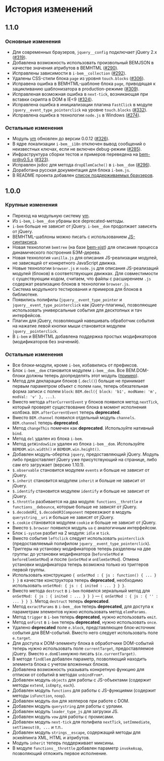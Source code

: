 # История изменений

## 1.1.0

### Основные изменения

- Для современных браузеров, `jquery__config` подключает jQuery 2.x ([#319](https://github.com/bem/bem-core/issues/319)).
- Добавлена возможность использовать произвольный BEMJSON в качестве значения атрибутов в BEMHTML ([#290](https://github.com/bem/bem-core/issues/290)).
- Исправлены зависимости в `i-bem__collection` ([#292](https://github.com/bem/bem-core/issues/292)).
- Удалены CSS-стили блока `page` из уровня `touch.blocks` ([#306](https://github.com/bem/bem-core/issues/306)).
- Исправена ошибка в BEMHTML-шаблоне блока `page`, приводящая к зацикливанию шаблонизатора
  в production-режиме ([#309](https://github.com/bem/bem-core/issues/309)).
- Исправленая возможная ошибка в `next-tick`, возникающая при вставки скрипта в DOM в IE<9 ([#324](https://github.com/bem/bem-core/issues/324)).
- Исправлена ошибка в инициализации плагина `FastClick` в модуле `jquery__event_type_pointerclick`
  на уровне `touch.blocks` ([#332](https://github.com/bem/bem-core/issues/332)).
- Исправлена ошибка в технологии `node.js` в Windows ([#274](https://github.com/bem/bem-core/issues/274)).

### Остальные изменения

- Модуль [ym](https://github.com/ymaps/modules) обновлен до версии 0.0.12 ([#326](https://github.com/bem/bem-core/issues/326)).
- В ядре локализации `i-bem__i18n` отключен вывод сообщений о неизвестных ключах, если не включен
  debug-режим ([#285](https://github.com/bem/bem-core/issues/285)).
- Инфраструктура сборки тестов и примеров переведена
  на [bem-pr@v0.5.x](https://github.com/narqo/bem-pr/blob/0.5.3/HISTORY.md) ([#323](https://github.com/bem/bem-core/issues/323)).
- Исправлен jsdoc для метода `dropElemCache()` в `i-bem__dom` ([#296](https://github.com/bem/bem-core/issues/296)).
- Доработана русская документация для блока `i-bem.js`.
- В README проекта добавлен [список поддерживаемых браузеров](https://github.com/bem/bem-core/blob/v1/README.ru.md#%D0%9F%D0%BE%D0%B4%D0%B4%D0%B5%D1%80%D0%B6%D0%B8%D0%B2%D0%B0%D0%B5%D0%BC%D1%8B%D0%B5-%D0%B1%D1%80%D0%B0%D1%83%D0%B7%D0%B5%D1%80%D1%8B).

## 1.0.0

### Крупные изменения

- Переход на модульную систему [ym](https://github.com/ymaps/modules).
- Из `i-bem`, `i-bem__dom` убраны все deprecated-методы.
- `i-bem` больше не зависит от jQuery. `i-bem__dom` продолжает зависеть от jQuery.
- BEMHTML-шаблоны можно писать с использованием [JS-синтаксиса](https://gist.github.com/veged/6150760).
- Новая технология `bemtree` (на базе [bem-xjst](https://github.com/bem/bem-xjst)) для описания процесса
  динамического построения БЭМ-дерева.
- Новая технология `vanilla.js` для описания JS-реализации модулей, не зависящей от конкретного JavaScript движка.
- Новые технологии `browser.js` и `node.js` для описания JS-реализаций модулей (блоков) в соответствующих движках.
  Для совместимости с существующим кодом, считаем, что файлы с расширением `.js` содержат реализацию блоков
  в технологии `browser.js`.
- Система модульного тестирования и примеров для блоков в библиотеке.
- Появились полифилы (`jquery__event_type_pointer` и `jquery__event_type_pointerclick` как jQuery-плагины),
  позволяющие использовать универсальные события для десктопных и тач интерфейсов.
- Плагин для jQuery, позволяющий навешивать обработчик события на нажатие левой кнопки мыши становится модулем `jquery__pointerclick`.
- В `i-bem` и BEMHTML добавлена поддержка простых модификаторов (модификаторов без значений).

### Остальные изменения

- Все блоки-модули, кроме `i-bem`, избавились от префиксов.
- Блок `i-bem__dom` становится модулем `i-bem__dom`. Все BEM.DOM-блоки должны теперь доопределять
  этот модуль ([пример](https://github.com/bem/bem-core/blob/v1/common.bundles/index/blocks/b-square/b-square.js)).
- Метод для декларации блоков (`.decl()`) больше не принимает первым параметром объект с полем `name`,
  теперь обязательная форма записи с полем `block`: `BEM.decl({ block: 'b1', modName: 'm', modVal: 'v' }, ...)`.
- Вместо метода `afterCurrentEvent` у блоков появился метод `nextTick`, который проверят существование блока в момент исполнения колбэка. `BEM.afterCurrentEvent` теперь **deprecated**.
- Вместо `BEM.channel` появился отдельный модуль `channels`. `BEM.channel` теперь **deprecated**.
- Метод `changeThis` помечен как **deprecated**. Используйте нативный `bind`.
- Метод `del` удален из блока `i-bem`.
- Метод `getWindowSize` удален из блока `i-bem__dom`. Используйте `BEMDOM.win.width()` и `BEMDOM.win.height()`.
- Добавлен модуль-обертка `jquery`, предоставляющий jQuery. Модуль либо предоставляет jQuery уже присутствующий на странице, либо сам его загружает (версию 1.10.1).
- `$.observable` становится модулем `events` и больше не зависит от jQuery.
- `$.inherit` становится модулем `inherit` и больше не зависит от jQuery.
- `$.identify` становится модулем `identify` и больше не зависит от jQuery.
- `$.throttle` разбивается на два модуля: `functions__throttle` и `functions__debounce`, которые больше не зависят от jQuery.
- `$.decodeURI`, `$.decodeURIComponent` переезжают в модуль `querystring__uri` и больше не зависят от jQuery.
- `$.cookie` становится модулем `cookie` и больше не зависит от jQuery.
- Вместо `$.browser` появился модуль `ua` с аналогичным интерфейсом.
- Блок `i-system` разбит на 2 модуля: `idle` и `tick`.
- Вместо события `leftclick` следует использовать `pointerclick` (предоставляемый полифилом `jquery__event_type_pointerclick`).
- Триггеры на установку модификаторов теперь разделены на две группы: до установки модификатора (`beforeSetMod` и `beforeElemSetMod`) и после (`onSetMod` и `onElemSetMod`). Отмена установки модификатора теперь возможна только из триггеров первой группы.
- Использовать конструкцию `{ onSetMod : { js : function() { ... } } }` в качестве конструктора теперь **deprecated**, необходимо использовать `onSetMod: { js : { inited : ... } } }`.
- Вместо метода `destruct` в `i-bem` появился зеркальный метод
  для `onSetMod: { js : { inited : ... } } }` — `{ onSetMod : { js : { '' : ... } } }`.
  Метод `destruct` теперь **deprecated**.
- Метод `exractParams` в `i-bem__dom` теперь **deprecated**, для доступа к параметрам элементов нужно использовать метод `elemParams`.
- Метод `trigger` в `i-bem` теперь **deprecated**, нужно использовать `emit`.
- Метод `onFirst` в `i-bem` теперь **deprecated**, нужно использовать `once`.
- Удалено **deprecated** поле `e.block`, представляющее блок-источник события для BEM-событий. Вместо него следует использовать поле `e.target`.
- Для доступа к DOM-элементу блока в обработчике DOM-событий теперь нужно использовать поле `currentTarget`, предоставляемое jQuery. Вместо `e.domElem`нужно писать `$(e.currentTarget)`.
- В методе `findElem` добавлен параметр, позволяющий находить элемента блока с учетом вложенных блоков.
- Добавлена возможность указывать конкретную функцию для отписки от событий в методах `unbindFrom*`.
- Добавлен модуль `objects` для работы с JS-объектами (содержит методы `extend`, `isEmpty`, `each`).
- Добавлен модуль `functions` для работы с JS-функциями (содержит методы `isFunction`, `noop`).
- Добавлен модуль `dom` для хелперов при работе с DOM.
- Добавлен модуль `querystring` для работы с урлами.
- Добавлен модуль `loader_type_js` для загрузки JS.
- Добавлен модуль `vow` для работы с промисами.
- Добавлен модуль `next-tick` для полифила `nextTick`, `setImmediate`, `setTimeout(0, ...` и т.п..
- Добавлен модуль `strings__escape`, содержащий методы для эскейпинга XML, HTML и атрибутов.
- Модуль `inherit` теперь поддерживает миксины.
- В модуле `functions__throttle` добавлен параметр `invokeAsap`, позволяющий отложить первое исполнение.

